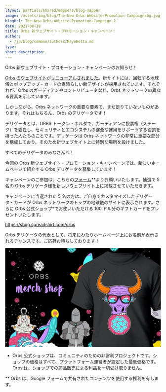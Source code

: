 ```yaml
---
layout: partials/shared/mappers/blog-mapper
image: /assets/img/blog/The-New-Orbs-Website-Promotion-Campaign/bg.jpg
blogUrl: The-New-Orbs-Website-Promotion-Campaign-2
date: 2021-08-18
title: Orbs 新ウェブサイト・プロモーション・キャンペーン！
author:
  - /jp/blog/common/authors/MayoHotta.md
type:
short_description:
---
```


Orbs 新ウェブサイト・プロモーション・キャンペーンのお知らせ！

[Orbs のウェブサイト](https://www.orbs.com/jp/)が[リニューアルされました](https://www.orbs.com/orbs-website-launch/)。新サイトには、回転する地球儀とポップアップ・カードの素晴らしい新デザインが採用されています。それぞれが、Orbs のガーディアンやコントリビュータなど、Orbs ネットワークの異なる要素を示しています。

しかしながら、Orbs ネットワークの重要な要素で、まだ足りていないものがあります。それはもちろん、Orbs のデリゲータです！

デリゲータとは、ORBS トークン・ホルダで、ガーディアンに投票権（ステーク）を委任し、セキュリティとエコシステムの健全な運用をサポーツする役割を持った人たちのことです。デリゲータは Orbs ネットワークの非常に重要な部分を構成しており、そのため新ウェブサイト上に特別な場所を設けました。

すべてのデリゲータのみなさんへ！

今回の Orbs 新ウェブサイト・プロモーション・キャンペーンでは、新しいホームページで紹介する Orbs デリゲータを募集しています！

キャンペーンのご参加は、こちらの[フォーム](https://docs.google.com/forms/d/e/1FAIpQLSejp_vB3dBsH4HXschA-pWRlSJUAOa69rqaJX7BFwAdPSrVQg/viewform?usp=pp_url)\*\*よりお願いいたします。抽選で 5 名の Orbs デリゲータ様を新しいウェブサイト上に掲載させていただきます。

キャンペーンに当選された 5 名の方は、ご自身でカスタマイズしたデリゲータ・カードが Orbs ネットワークのトップの地球儀のサイトに表示されます。さらに Orbs 公式ショップ\*でお使いいただける 100 ドル分のギフトカードをプレゼントいたします。

<https://shop.spreadshirt.com/orbs>

Orbs デリゲータの代表として、将来にわたりホームページ上にお名前が表示されるチャンスです。ご応募お待ちしております！

![](/assets/img/blog/The-New-Orbs-Website-Promotion-Campaign/image1.jpeg)

<div class='line-separator'></div>

- Orbs 公式ショップは、コミュニティのための非営利プロジェクトです。ショップの価格はすべて、プラットフォーム運営者が設定した最低価格です。Orbs は、ショップでの商品販売による利益を一切受け取りません。

\*\* Orbs は、Google フォームで共有されたコンテンツを使用する権利を有します。
